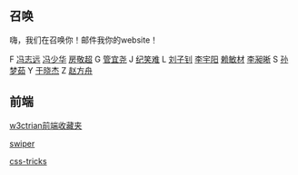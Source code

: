 召唤
----

嗨，我们在召唤你！邮件我你的website！

F
[冯志远](http://vvwall.com)
[冯少华](http://www.sharefood.space)
[房敬超](http://weibo.com/jingchaofang)
G
[管宜尧](http://aicode.cc) 
J
[纪笑难](http://isunday.top/)
L
[刘子钊](http://lzzone.top/)
[李宇阳](http://memeda.link/)
[赖敏材](https://morningsky.github.io/)
[李昶晰](http://mnichangxin.com/)
S
[孙梦茹](http://sevenskey.sinaapp.com/)
Y
[于晓杰](http://shield-sky.github.io/)
Z
[赵方舟](http://www.csharpstudy.cn/)

前端
----

[w3ctrian前端收藏夹](http://collect.w3ctrain.com/)

[swiper](http://idangero.us/swiper/#.V-JbnfmF7IU)

[css-tricks](https://css-tricks.com/)

